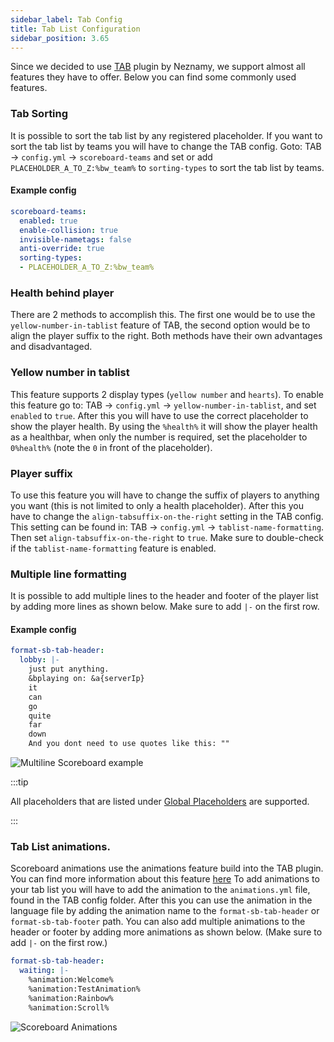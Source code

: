 ```yaml
---
sidebar_label: Tab Config
title: Tab List Configuration
sidebar_position: 3.65
---
```


Since we decided to use [TAB](https://github.com/NEZNAMY/TAB) plugin by Neznamy, we support almost all features they have to offer. Below you can find some commonly used features.

### Tab Sorting
It is possible to sort the tab list by any registered placeholder. If you want to sort the tab list by teams you will have to change the TAB config.
Goto: TAB -> `config.yml` -> `scoreboard-teams` and set or add `PLACEHOLDER_A_TO_Z:%bw_team%` to `sorting-types` to sort the tab list by teams.
#### Example config
```yaml
scoreboard-teams:
  enabled: true
  enable-collision: true
  invisible-nametags: false
  anti-override: true
  sorting-types:
  - PLACEHOLDER_A_TO_Z:%bw_team%
```

### Health behind player
There are 2 methods to accomplish this. The first one would be to use the `yellow-number-in-tablist` feature of TAB, the second option would be to align the player suffix to the right. Both methods have their own advantages and disadvantaged.

### Yellow number in tablist
This feature supports 2 display types (`yellow number` and `hearts`). To enable this feature go to: TAB -> `config.yml` -> `yellow-number-in-tablist`, and set `enabled` to `true`. After this you will have to use the correct placeholder to show the player health.
By using the `%health%` it will show the player health as a healthbar, when only the number is required, set the placeholder to `0%health%` (note the `0` in front of the placeholder).

### Player suffix
To use this feature you will have to change the suffix of players to anything you want (this is not limited to only a health placeholder). After this you have to change the `align-tabsuffix-on-the-right` setting in the TAB config. This setting can be found in: TAB -> `config.yml` -> `tablist-name-formatting`. Then set `align-tabsuffix-on-the-right` to `true`. Make sure to double-check if the `tablist-name-formatting` feature is enabled.

### Multiple line formatting
It is possible to add multiple lines to the header and footer of the player list by adding more lines as shown below.
Make sure to add `|-` on the first row.
#### Example config
```yaml
format-sb-tab-header:
  lobby: |-
    just put anything.
    &bplaying on: &a{serverIp}
    it
    can
    go
    quite
    far 
    down
    And you dont need to use quotes like this: ""
```

![Multiline Scoreboard example](/uploads/scoreboard_example_multiline.png)

:::tip

All placeholders that are listed under [Global Placeholders](#global-placeholders) are supported.

:::

### Tab List animations.
Scoreboard animations use the animations feature build into the TAB plugin. You can find more information about this feature [here](https://github.com/NEZNAMY/TAB/wiki/Animations)
To add animations to your tab list you will have to add the animation to the `animations.yml` file, found in the TAB config folder. After this you can use the animation in the language file by adding the animation name to the `format-sb-tab-header` or `format-sb-tab-footer` path. You can also add multiple animations to the header or footer by adding more animations as shown below. (Make sure to add `|-` on the first row.)
```yaml
format-sb-tab-header:
  waiting: |-
    %animation:Welcome%
    %animation:TestAnimation%
    %animation:Rainbow%
    %animation:Scroll%
```
![Scoreboard Animations](/uploads/scoreboard_animated.gif)
